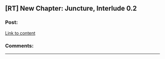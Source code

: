 ## [RT] New Chapter: Juncture, Interlude 0.2

### Post:

[Link to content](http://junctureserial.blogspot.com/2015/10/interlude-02.html)

### Comments:

---

